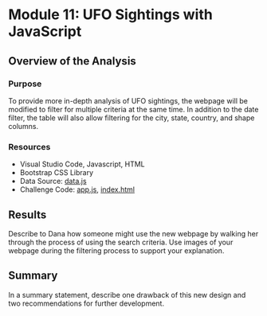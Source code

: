 # Module 11: UFO Sightings with JavaScript

## Overview of the Analysis

### Purpose
To provide more in-depth analysis of UFO sightings, the webpage will be modified to filter for multiple criteria at the same time. In addition to the date filter, the table will also allow filtering for the city, state, country, and shape columns. 

### Resources
* Visual Studio Code, Javascript, HTML
* Bootstrap CSS Library
* Data Source: [data.js](https://github.com/daniel-sh-au/UofT_DataBC_Module011_UFOs/blob/main/static/js/data.js)
* Challenge Code: [app.js](https://github.com/daniel-sh-au/UofT_DataBC_Module011_UFOs/blob/main/static/js/app.js), [index.html](https://github.com/daniel-sh-au/UofT_DataBC_Module011_UFOs/blob/main/index.html)

## Results
 Describe to Dana how someone might use the new webpage by walking her through the process of using the search criteria. Use images of your webpage during the filtering process to support your explanation.

## Summary
In a summary statement, describe one drawback of this new design and two recommendations for further development.